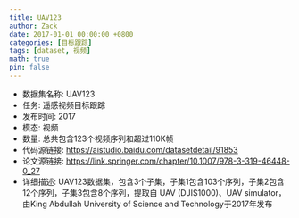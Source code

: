 ```yaml
---
title: UAV123
author: Zack
date: 2017-01-01 00:00:00 +0800
categories: [目标跟踪]
tags: [dataset, 视频]
math: true
pin: false
---
```

- 数据集名称: UAV123
- 任务: 遥感视频目标跟踪
- 发布时间: 2017
- 模态: 视频
- 数量: 总共包含123个视频序列和超过110K帧
- 代码源链接: https://aistudio.baidu.com/datasetdetail/91853
- 论文源链接: https://link.springer.com/chapter/10.1007/978-3-319-46448-0_27
- 详细描述: UAV123数据集，包含3个子集，子集1包含103个序列，子集2包含12个序列，子集3包含8个序列，提取自 UAV (DJIS1000)、UAV simulator，由King Abdullah University of Science and Technology于2017年发布
